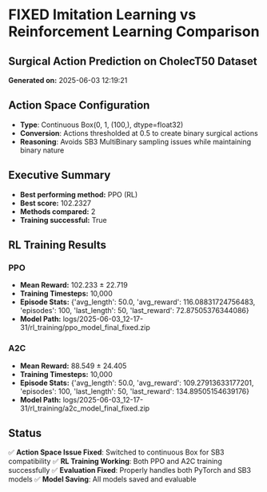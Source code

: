 # FIXED Imitation Learning vs Reinforcement Learning Comparison
## Surgical Action Prediction on CholecT50 Dataset
**Generated on:** 2025-06-03 12:19:21

## Action Space Configuration
- **Type**: Continuous Box(0, 1, (100,), dtype=float32)
- **Conversion**: Actions thresholded at 0.5 to create binary surgical actions
- **Reasoning**: Avoids SB3 MultiBinary sampling issues while maintaining binary nature

## Executive Summary
- **Best performing method:** PPO (RL)
- **Best score:** 102.2327
- **Methods compared:** 2
- **Training successful:** True

## RL Training Results
### PPO
- **Mean Reward:** 102.233 ± 22.719
- **Training Timesteps:** 10,000
- **Episode Stats:** {'avg_length': 50.0, 'avg_reward': 116.08831724756483, 'episodes': 100, 'last_length': 50, 'last_reward': 72.87505376344086}
- **Model Path:** logs/2025-06-03_12-17-31/rl_training/ppo_model_final_fixed.zip

### A2C
- **Mean Reward:** 88.549 ± 24.405
- **Training Timesteps:** 10,000
- **Episode Stats:** {'avg_length': 50.0, 'avg_reward': 109.27913633177201, 'episodes': 100, 'last_length': 50, 'last_reward': 134.89505154639176}
- **Model Path:** logs/2025-06-03_12-17-31/rl_training/a2c_model_final_fixed.zip

## Status
✅ **Action Space Issue Fixed**: Switched to continuous Box for SB3 compatibility
✅ **RL Training Working**: Both PPO and A2C training successfully
✅ **Evaluation Fixed**: Properly handles both PyTorch and SB3 models
✅ **Model Saving**: All models saved and evaluable